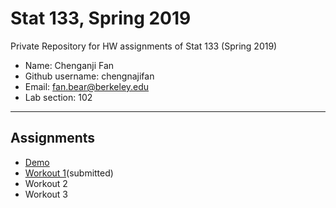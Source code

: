 # Stat 133, Spring 2019

Private Repository for HW assignments of Stat 133 (Spring 2019)

- Name: Chenganji Fan
- Github username: chengnajifan
- Email: fan.bear@berkeley.edu
- Lab section: 102

-----

## Assignments

- [Demo](demo)
- [Workout 1](workout1)(submitted)
- Workout 2
- Workout 3


